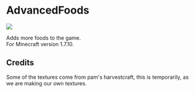 AdvancedFoods
=============

<a href='http://play.zsinfo.nl:8080/job/AdvancedFoods/'><img src='http://play.zsinfo.nl:8080/job/AdvancedFoods/badge/icon'></a>

Adds more foods to the game.<br>
For Minecraft version 1.7.10.

<h2>Credits</h2>
Some of the textures come from pam's harvestcraft, this is temporarily, as we are making our own textures.
